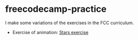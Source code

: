 # freecodecamp-practice
 I make some variations of the exercises in the FCC curriculum.

- Exercise of animation: [Stars exercise](../dwarflarino/freecodecamp-practice/blob/master/exercise-stars-animation/)
